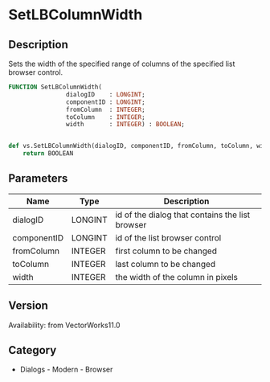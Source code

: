 # SetLBColumnWidth

## Description
Sets the width of the specified range of columns of the specified list browser control.

```pascal
FUNCTION SetLBColumnWidth(
				dialogID    : LONGINT;
				componentID : LONGINT;
				fromColumn  : INTEGER;
				toColumn    : INTEGER;
				width       : INTEGER) : BOOLEAN;
```

```python

def vs.SetLBColumnWidth(dialogID, componentID, fromColumn, toColumn, width):
    return BOOLEAN
```

## Parameters
|Name|Type|Description|
|---|---|---|
|dialogID|LONGINT|id of the dialog that contains the list browser|
|componentID|LONGINT|id of the list browser control|
|fromColumn|INTEGER|first column to be changed|
|toColumn|INTEGER|last column to be changed|
|width|INTEGER|the width of the column in pixels|

## Version
Availability: from VectorWorks11.0
## Category
* Dialogs - Modern - Browser

